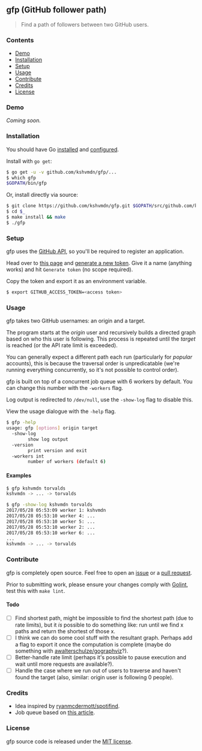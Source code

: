 ## gfp (GitHub follower path)

> Find a path of followers between two GitHub users.

### Contents

- [Demo](#demo)
- [Installation](#installation)
- [Setup](#setup)
- [Usage](#usage)
- [Contribute](#contribute)
- [Credits](#credits)
- [License](#license)

### Demo

_Coming soon._

### Installation

You should have Go [installed](https://golang.org/doc/install#download) and [configured](https://golang.org/doc/install#testing).

Install with `go get`:

```sh
$ go get -u -v github.com/kshvmdn/gfp/...
$ which gfp
$GOPATH/bin/gfp
```

Or, install directly via source:

```sh
$ git clone https://github.com/kshvmdn/gfp.git $GOPATH/src/github.com/kshvmdn/gfp
$ cd $_
$ make install && make
$ ./gfp
```

### Setup

gfp uses the [GitHub API](https://api.github.com), so you'll be required to register an application. 

Head over to [this page](https://github.com/settings/tokens) and [generate a new token](https://github.com/settings/tokens/new). Give it a name (anything works) and hit `Generate token` (no scope required).

Copy the token and export it as an environment variable.

```sh
$ export GITHUB_ACCESS_TOKEN=<access token>
```

### Usage

gfp takes two GitHub usernames: an origin and a target.

The program starts at the _origin_ user and recursively builds a directed graph based on who this user is following. This process is repeated until the _target_ is reached (or the API rate limit is exceeded).

You can generally expect a different path each run (particularly for _popular_ accounts), this is because the traversal order is unpredicatable (we're running everything concurrently, so it's not possible to control order).

gfp is built on top of a concurrent job queue with 6 workers by default. You can change this number with the `-workers` flag.

Log output is redirected to `/dev/null`, use the `-show-log` flag to disable this.

View the usage dialogue with the `-help` flag.

```sh
$ gfp -help
usage: gfp [options] origin target
  -show-log
        show log output
  -version
        print version and exit
  -workers int
        number of workers (default 6)
```

#### Examples

```sh
$ gfp kshvmdn torvalds
kshvmdn -> ... -> torvalds
```

```sh
$ gfp -show-log kshvmdn torvalds
2017/05/28 05:53:09 worker 1: kshvmdn
2017/05/28 05:53:10 worker 4: ...
2017/05/28 05:53:10 worker 5: ...
2017/05/28 05:53:10 worker 2: ...
2017/05/28 05:53:10 worker 6: ...
...
kshvmdn -> ... -> torvalds
```

### Contribute

gfp is completely open source. Feel free to open an [issue](https://github.com/kshvmdn/gfp/issues) or a [pull request](https://github.com/kshvmdn/gfp/pulls).

Prior to submitting work, please ensure your changes comply with [Golint](https://github.com/golang/lint), test this with `make lint`.

#### Todo

- [ ] Find shortest path, might be impossible to find the shortest path (due to rate limits), but it _is_ possible to do something like: run until we find x paths and return the shortest of those x.
- [ ] I think we can do some cool stuff with the resultant graph. Perhaps add a flag to export it once the computation is complete (maybe do something with [awalterschulze/gographviz](https://github.com/awalterschulze/gographviz)?).
- [ ] Better-handle rate limit (perhaps it's possible to pause execution and wait until more requests are available?).
- [ ] Handle the case where we run out of users to traverse and haven't found the target (also, similar: origin user is following 0 people).

### Credits

- Idea inspired by [ryanmcdermott/spotifind](https://github.com/ryanmcdermott/spotifind).
- Job queue based on [this article](http://nesv.github.io/golang/2014/02/25/worker-queues-in-go.html).

### License

gfp source code is released under the [MIT license](./LICENSE).

